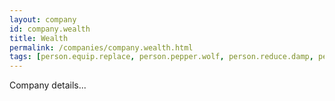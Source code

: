 ```yaml
---
layout: company
id: company.wealth
title: Wealth
permalink: /companies/company.wealth.html
tags: [person.equip.replace, person.pepper.wolf, person.reduce.damp, person.bullet.first, person.flee.snake, person.forward.spring]
---
```


Company details...